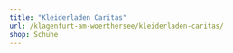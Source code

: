```yaml
---
title: "Kleiderladen Caritas"
url: /klagenfurt-am-woerthersee/kleiderladen-caritas/
shop: Schuhe
---
```

